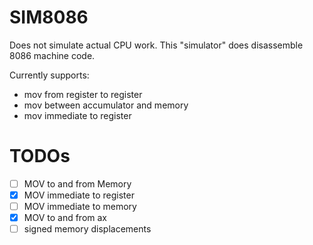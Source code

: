 # SIM8086

Does not simulate actual CPU work.
This "simulator" does disassemble 8086 machine code.

Currently supports:

- mov from register to register
- mov between accumulator and memory
- mov immediate to register

# TODOs

- [ ] MOV to and from Memory
- [x] MOV immediate to register
- [ ] MOV immediate to memory
- [x] MOV to and from ax
- [ ] signed memory displacements
